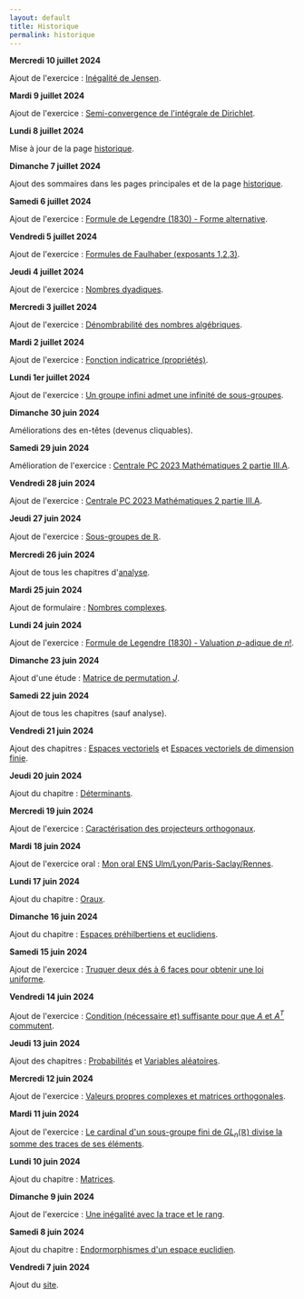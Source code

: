 ```yaml
---
layout: default
title: Historique
permalink: historique
---
```


**Mercredi 10 juillet 2024**

Ajout de l'exercice : [Inégalité de Jensen](/fonctions-convexes#inegalite-de-jensen).

**Mardi 9 juillet 2024**

Ajout de l'exercice : [Semi-convergence de l'intégrale de Dirichlet](/integrales-impropres#integrale-de-dirichlet-semi-convergence).

**Lundi 8 juillet 2024**

Mise à jour de la page [historique](/historique).

**Dimanche 7 juillet 2024**

Ajout des sommaires dans les pages principales et de la page [historique](/historique).

**Samedi 6 juillet 2024**

Ajout de l'exercice : [Formule de Legendre (1830) - Forme alternative](/arithmetique-des-entiers#formule-de-legendre-2).

**Vendredi 5 juillet 2024**

Ajout de l'exercice : [Formules de Faulhaber (exposants 1,2,3)](/calculs-algebriques-et-trigonometrie#formules-de-faulhaber-123).

**Jeudi 4 juillet 2024**

Ajout de l'exercice : [Nombres dyadiques](/anneaux-et-corps#nombres-dyadiques).

**Mercredi 3 juillet 2024**

Ajout de l'exercice : [Dénombrabilité des nombres algébriques](/denombrabilite#denombrabilite-nombres-algebriques).

**Mardi 2 juillet 2024**

Ajout de l'exercice : [Fonction indicatrice (propriétés)](/raisonnement-et-vocabulaire-ensembliste#fonction-indicatrice-proprietes).

**Lundi 1er juillet 2024**

Ajout de l'exercice : [Un groupe infini admet une infinité de sous-groupes](/groupes#groupe-infini-infinites-sous-groupes).

**Dimanche 30 juin 2024**

Améliorations des en-têtes (devenus cliquables).

**Samedi 29 juin 2024**

Amélioration de l'exercice : [Centrale PC 2023 Mathématiques 2 partie III.A](/variables-aleatoires#centrale-pc-2023-III-A).

**Vendredi 28 juin 2024**

Ajout de l'exercice : [Centrale PC 2023 Mathématiques 2 partie III.A](/variables-aleatoires#centrale-pc-2023-III-A).

**Jeudi 27 juin 2024**

Ajout de l'exercice : [Sous-groupes de $\mathbb{R}$](/groupes#sous-groupes-de-r).

**Mercredi 26 juin 2024**

Ajout de tous les chapitres d'[analyse](/analyse).

**Mardi 25 juin 2024**

Ajout de formulaire : [Nombres complexes](/nombres-complexes#formulaire).

**Lundi 24 juin 2024**

Ajout de l'exercice : [Formule de Legendre (1830) - Valuation $p$-adique de $n!$](/arithmetique-des-entiers#formule-de-legendre).

**Dimanche 23 juin 2024**

Ajout d'une étude : [Matrice de permutation $J$](/matrices#J).

**Samedi 22 juin 2024**

Ajout de tous les chapitres (sauf analyse).

**Vendredi 21 juin 2024**

Ajout des chapitres : [Espaces vectoriels](/espaces-vectoriels) et [Espaces vectoriels de dimension finie](/espaces-vectoriels-de-dimension-finie).

**Jeudi 20 juin 2024**

Ajout du chapitre : [Déterminants](/determinants).

**Mercredi 19 juin 2024**

Ajout de l'exercice : [Caractérisation des projecteurs orthogonaux](/espaces-prehilbertiens-et-euclidiens#caracterisation-projecteurs-orthogonaux).

**Mardi 18 juin 2024**

Ajout de l'exercice oral : [Mon oral ENS Ulm/Lyon/Paris-Saclay/Rennes](/oraux#mon-oral-ens-ulsr).

**Lundi 17 juin 2024**

Ajout du chapitre : [Oraux](/oraux).

**Dimanche 16 juin 2024**

Ajout du chapitre : [Espaces préhilbertiens et euclidiens](/espaces-prehilbertiens-et-euclidiens).

**Samedi 15 juin 2024**

Ajout de l'exercice : [Truquer deux dés à 6 faces pour obtenir une loi uniforme](/variables-aleatoires#truquer-deux-des-loi-uniforme).

**Vendredi 14 juin 2024**

Ajout de l'exercice : [Condition (nécessaire et) suffisante pour que $A$ et $A^T$ commutent](/endomorphismes-d'un-espace-euclidien#cns-commutation-transposee).

**Jeudi 13 juin 2024**

Ajout des chapitres : [Probabilités](/probabilites) et [Variables aléatoires](/variables-aleatoires).

**Mercredi 12 juin 2024**

Ajout de l'exercice : [Valeurs propres complexes et matrices orthogonales](/endomorphismes-d'un-espace-euclidien#valeurs-propres-complexes-matrices-orthogonales).

**Mardi 11 juin 2024**

Ajout de l'exercice : [Le cardinal d'un sous-groupe fini de $GL_n(\mathbb{R})$ divise la somme des traces de ses éléments](/matrices#groupe-gln-divise-somme-trace).

**Lundi 10 juin 2024**

Ajout du chapitre : [Matrices](/matrices).

**Dimanche 9 juin 2024**

Ajout de l'exercice : [Une inégalité avec la trace et le rang](/endomorphismes-d'un-espace-euclidien#inegalite-trace-rang).

**Samedi 8 juin 2024**

Ajout du chapitre : [Endormorphismes d'un espace euclidien](/endomorphismes-d'un-espace-euclidien).

**Vendredi 7 juin 2024**

Ajout du [site](/).
